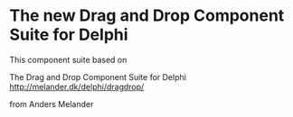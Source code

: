 The new Drag and Drop Component Suite for Delphi
================================================

This component suite based on 

The Drag and Drop Component Suite for Delphi
http://melander.dk/delphi/dragdrop/

from Anders Melander